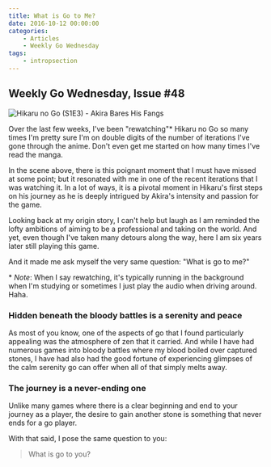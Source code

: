 ```yaml
---
title: What is Go to Me?
date: 2016-10-12 00:00:00
categories:
	- Articles
	- Weekly Go Wednesday
tags:
	- intropsection
---
```


## Weekly Go Wednesday, Issue #48

![Hikaru no Go (S1E3) - Akira Bares His Fangs](/images/2016/10/wgw-48-masthead.jpg)

Over the last few weeks, I've been "rewatching"* Hikaru no Go so many times I'm pretty sure I'm on double digits of the number of iterations I've gone through the anime. Don't even get me started on how many times I've read the manga.

In the scene above, there is this poignant moment that I must have missed at some point; but it resonated with me in one of the recent iterations that I was watching it. In a lot of ways, it is a pivotal moment in Hikaru's first steps on his journey as he is deeply intrigued by Akira's intensity and passion for the game.

Looking back at my origin story, I can't help but laugh as I am reminded the lofty ambitions of aiming to be a professional and taking on the world. And yet, even though I've taken many detours along the way, here I am six years later still playing this game.

 And it made me ask myself the very same question: "What is go to me?"

<!-- more -->

\* _Note_: When I say rewatching, it's typically running in the background when I'm studying or sometimes I just play the audio when driving around. Haha.

### Hidden beneath the bloody battles is a serenity and peace

As most of you know, one of the aspects of go that I found particularly appealing was the atmosphere of zen that it carried. And while I have had numerous games into bloody battles where my blood boiled over captured stones, I have had also had the good fortune of experiencing glimpses of the calm serenity go can offer when all of that simply melts away.

### The journey is a never-ending one

Unlike many games where there is a clear beginning and end to your journey as a player, the desire to gain another stone is something that never ends for a go player.

With that said, I pose the same question to you:

> What is go to you?
